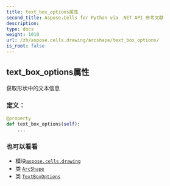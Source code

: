 ```yaml
---
title: text_box_options属性
second_title: Aspose.Cells for Python via .NET API 参考文献
description:
type: docs
weight: 1010
url: /zh/aspose.cells.drawing/arcshape/text_box_options/
is_root: false
---
```

## text_box_options属性

获取形状中的文本信息
### 定义：
```python
@property
def text_box_options(self):
    ...
```

### 也可以看看
* 模块[`aspose.cells.drawing`](../../)
* 类 [`ArcShape`](/cells/python-net/zh/aspose.cells.drawing/arcshape)
* 类 [`TextBoxOptions`](/cells/python-net/zh/aspose.cells.drawing.texts/textboxoptions)
